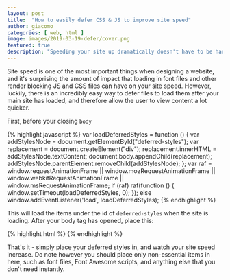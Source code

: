 ```yaml
---
layout: post
title:  "How to easily defer CSS & JS to improve site speed"
author: giacomo
categories: [ web, html ]
image: images/2019-03-19-defer/cover.png
featured: true
description: "Speeding your site up dramatically doesn't have to be hard - deferring CSS & JS can take a few seconds, and have a huge site speed impact."
---
```


Site speed is one of the most important things when designing a website, and it's surprising the amount of impact that loading in font files and other render blocking JS and CSS files can have on your site speed. However, luckily, there is an incredibly easy way to defer files to load them after your main site has loaded, and therefore allow the user to view content a lot quicker.

First, before your closing `body`

{% highlight javascript %}
var loadDeferredStyles = function () {
	var addStylesNode = document.getElementById("deferred-styles");
	var replacement = document.createElement("div");
	replacement.innerHTML = addStylesNode.textContent;
	document.body.appendChild(replacement);
	addStylesNode.parentElement.removeChild(addStylesNode);
};
var raf = window.requestAnimationFrame || window.mozRequestAnimationFrame ||
	window.webkitRequestAnimationFrame || window.msRequestAnimationFrame;
if (raf) raf(function () {
	window.setTimeout(loadDeferredStyles, 0);
});
else window.addEventListener('load', loadDeferredStyles);
{% endhighlight %}

This will load the items under the id of `deferred-styles` when the site is loading. After your body tag has opened, place this:

{% highlight html %}
<noscript id="deferred-styles">
	<link href="https://fonts.googleapis.com/css?family=Montserrat:800" rel="stylesheet">
	<link href="https://fonts.googleapis.com/css?family=Overpass" rel="stylesheet">
	<link rel="stylesheet" href="//use.fontawesome.com/releases/v5.0.7/css/all.css">
</noscript>
{% endhighlight %}

That's it - simply place your deferred styles in, and watch your site speed increase. Do note however you should place only non-essential items in here, such as font files, Font Awesome scripts, and anything else that you don't need instantly.